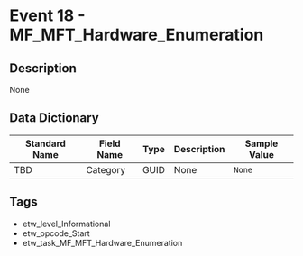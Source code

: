 # Event 18 - MF_MFT_Hardware_Enumeration

## Description
None

## Data Dictionary
|Standard Name|Field Name|Type|Description|Sample Value|
|---|---|---|---|---|
|TBD|Category|GUID|None|`None`|

## Tags
* etw_level_Informational
* etw_opcode_Start
* etw_task_MF_MFT_Hardware_Enumeration